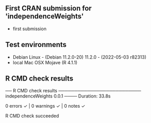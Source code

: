 
## First CRAN submission for 'independenceWeights'

* first submission

## Test environments

* Debian Linux - (Debian 11.2.0-20) 11.2.0 - (2022-05-03 r82313)
* local Mac OSX Mojave (R 4.1.1)

## R CMD check results


── R CMD check results ────────────────────────── independenceWeights 0.0.1 ────
Duration: 33.8s

0 errors ✓ | 0 warnings ✓ | 0 notes ✓

R CMD check succeeded

